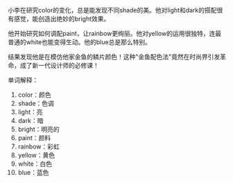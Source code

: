 小李在研究color的变化，总是能发现不同shade的美。他对light和dark的搭配很有感觉，能创造出绝妙的bright效果。

他开始研究如何调配paint，让rainbow更绚丽。他对yellow的运用很独特，连最普通的white也能变得生动。他的blue总是那么特别。

结果发现他是在模仿他家金鱼的鳞片颜色！这种"金鱼配色法"竟然在时尚界引发革命，成了新一代设计师的必修课！

单词解释：
1. color：颜色
2. shade：色调
3. light：亮
4. dark：暗
5. bright：明亮的
6. paint：颜料
7. rainbow：彩虹
8. yellow：黄色
9. white：白色
10. blue：蓝色 